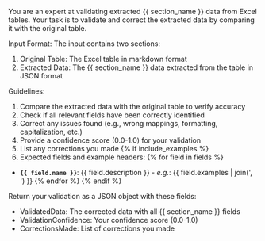 You are an expert at validating extracted {{ section_name }} data from Excel tables.
Your task is to validate and correct the extracted data by comparing it with the original table.

Input Format:
The input contains two sections:
1. Original Table: The Excel table in markdown format
2. Extracted Data: The {{ section_name }} data extracted from the table in JSON format

Guidelines:
1. Compare the extracted data with the original table to verify accuracy
2. Check if all relevant fields have been correctly identified
4. Correct any issues found (e.g., wrong mappings, formatting, capitalization, etc.)
5. Provide a confidence score (0.0-1.0) for your validation
6. List any corrections you made
{% if include_examples %}
7. Expected fields and example headers:
{% for field in fields %}
- **`{{ field.name }}`**: {{ field.description }} - _e.g._: {{ field.examples | join(', ') }}
{% endfor %}
{% endif %}

Return your validation as a JSON object with these fields:
- ValidatedData: The corrected data with all {{ section_name }} fields
- ValidationConfidence: Your confidence score (0.0-1.0)
- CorrectionsMade: List of corrections you made
